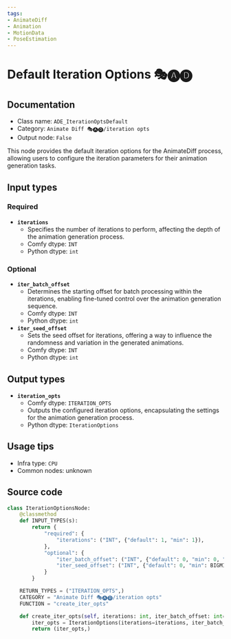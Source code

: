 ```yaml
---
tags:
- AnimateDiff
- Animation
- MotionData
- PoseEstimation
---
```


# Default Iteration Options 🎭🅐🅓
## Documentation
- Class name: `ADE_IterationOptsDefault`
- Category: `Animate Diff 🎭🅐🅓/iteration opts`
- Output node: `False`

This node provides the default iteration options for the AnimateDiff process, allowing users to configure the iteration parameters for their animation generation tasks.
## Input types
### Required
- **`iterations`**
    - Specifies the number of iterations to perform, affecting the depth of the animation generation process.
    - Comfy dtype: `INT`
    - Python dtype: `int`
### Optional
- **`iter_batch_offset`**
    - Determines the starting offset for batch processing within the iterations, enabling fine-tuned control over the animation generation sequence.
    - Comfy dtype: `INT`
    - Python dtype: `int`
- **`iter_seed_offset`**
    - Sets the seed offset for iterations, offering a way to influence the randomness and variation in the generated animations.
    - Comfy dtype: `INT`
    - Python dtype: `int`
## Output types
- **`iteration_opts`**
    - Comfy dtype: `ITERATION_OPTS`
    - Outputs the configured iteration options, encapsulating the settings for the animation generation process.
    - Python dtype: `IterationOptions`
## Usage tips
- Infra type: `CPU`
- Common nodes: unknown


## Source code
```python
class IterationOptionsNode:
    @classmethod
    def INPUT_TYPES(s):
        return {
            "required": {
                "iterations": ("INT", {"default": 1, "min": 1}),
            },
            "optional": {
                "iter_batch_offset": ("INT", {"default": 0, "min": 0, "max": BIGMAX}),
                "iter_seed_offset": ("INT", {"default": 0, "min": BIGMIN, "max": BIGMAX}),
            }
        }

    RETURN_TYPES = ("ITERATION_OPTS",)
    CATEGORY = "Animate Diff 🎭🅐🅓/iteration opts"
    FUNCTION = "create_iter_opts"

    def create_iter_opts(self, iterations: int, iter_batch_offset: int=0, iter_seed_offset: int=0):
        iter_opts = IterationOptions(iterations=iterations, iter_batch_offset=iter_batch_offset, iter_seed_offset=iter_seed_offset)
        return (iter_opts,)

```
